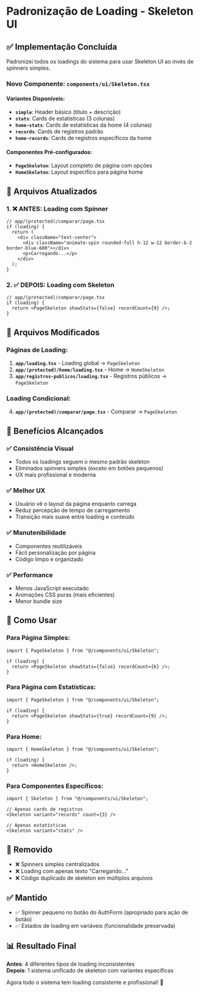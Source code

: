 # Padronização de Loading - Skeleton UI

## ✅ Implementação Concluída

Padronizei todos os loadings do sistema para usar Skeleton UI ao invés de spinners simples.

### Novo Componente: `components/ui/Skeleton.tsx`

#### Variantes Disponíveis:
- **`simple`**: Header básico (título + descrição)
- **`stats`**: Cards de estatísticas (3 colunas)  
- **`home-stats`**: Cards de estatísticas da home (4 colunas)
- **`records`**: Cards de registros padrão
- **`home-records`**: Cards de registros específicos da home

#### Componentes Pré-configurados:
- **`PageSkeleton`**: Layout completo de página com opções
- **`HomeSkeleton`**: Layout específico para página home

## 🔄 Arquivos Atualizados

### 1. ❌ **ANTES**: Loading com Spinner
```tsx
// app/(protected)/comparar/page.tsx
if (loading) {
  return (
    <div className="text-center">
      <div className="animate-spin rounded-full h-12 w-12 border-b-2 border-blue-600"></div>
      <p>Carregando...</p>
    </div>
  );
}
```

### 2. ✅ **DEPOIS**: Loading com Skeleton
```tsx
// app/(protected)/comparar/page.tsx
if (loading) {
  return <PageSkeleton showStats={false} recordCount={9} />;
}
```

## 📁 Arquivos Modificados

### Páginas de Loading:
1. **`app/loading.tsx`** - Loading global → `PageSkeleton`
2. **`app/(protected)/home/loading.tsx`** - Home → `HomeSkeleton`
3. **`app/registros-publicos/loading.tsx`** - Registros públicos → `PageSkeleton`

### Loading Condicional:
4. **`app/(protected)/comparar/page.tsx`** - Comparar → `PageSkeleton`

## 🎯 Benefícios Alcançados

### ✅ **Consistência Visual**
- Todos os loadings seguem o mesmo padrão skeleton
- Eliminados spinners simples (exceto em botões pequenos)
- UX mais profissional e moderna

### ✅ **Melhor UX**
- Usuário vê o layout da página enquanto carrega
- Reduz percepção de tempo de carregamento
- Transição mais suave entre loading e conteúdo

### ✅ **Manutenibilidade**
- Componentes reutilizáveis
- Fácil personalização por página
- Código limpo e organizado

### ✅ **Performance**
- Menos JavaScript executado
- Animações CSS puras (mais eficientes)
- Menor bundle size

## 🔧 Como Usar

### Para Página Simples:
```tsx
import { PageSkeleton } from "@/components/ui/Skeleton";

if (loading) {
  return <PageSkeleton showStats={false} recordCount={6} />;
}
```

### Para Página com Estatísticas:
```tsx
import { PageSkeleton } from "@/components/ui/Skeleton";

if (loading) {
  return <PageSkeleton showStats={true} recordCount={9} />;
}
```

### Para Home:
```tsx
import { HomeSkeleton } from "@/components/ui/Skeleton";

if (loading) {
  return <HomeSkeleton />;
}
```

### Para Componentes Específicos:
```tsx
import { Skeleton } from "@/components/ui/Skeleton";

// Apenas cards de registros
<Skeleton variant="records" count={3} />

// Apenas estatísticas
<Skeleton variant="stats" />
```

## 🚫 Removido

- ❌ Spinners simples centralizados
- ❌ Loading com apenas texto "Carregando..."
- ❌ Código duplicado de skeleton em múltiplos arquivos

## ✅ Mantido

- ✅ Spinner pequeno no botão do AuthForm (apropriado para ação de botão)
- ✅ Estados de loading em variáveis (funcionalidade preservada)

## 📊 Resultado Final

**Antes**: 4 diferentes tipos de loading inconsistentes  
**Depois**: 1 sistema unificado de skeleton com variantes específicas

Agora todo o sistema tem loading consistente e profissional! 🎨